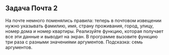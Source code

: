 ## Задача Почта 2
На почте немного поменялись правила: теперь в почтовом извещении нужно указывать фамилию,
имя, страну проживания, город, улицу, номер дома и номер квартиры.
Реализуйте функцию, которая получает все эти данные и выводит на экран.
В программе вызовите функцию три раза с разными значениями аргументов.
Подсказка: семь аргументов.
